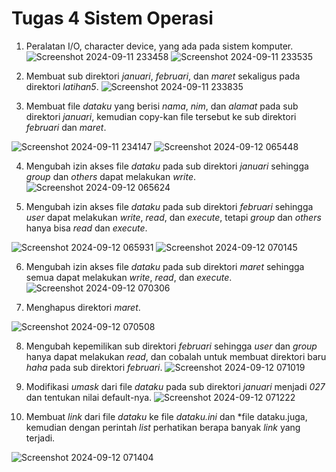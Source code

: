 # Tugas 4 Sistem Operasi

1. Peralatan I/O, character device, yang ada pada sistem komputer.
![Screenshot 2024-09-11 233458](https://github.com/user-attachments/assets/2ad14331-5e24-45ba-a6e8-69196ca5b21d)
![Screenshot 2024-09-11 233535](https://github.com/user-attachments/assets/a4849ccd-c24d-4503-a381-116e53ec7ddc)

2. Membuat sub direktori *januari*, *februari*, dan *maret* sekaligus pada direktori *latihan5*.
![Screenshot 2024-09-11 233835](https://github.com/user-attachments/assets/a1d0f2b2-fcce-4868-be46-a45cfb89f22b)

3. Membuat file *dataku* yang berisi *nama*, *nim*, dan *alamat* pada sub direktori *januari*, kemudian copy-kan file tersebut ke sub direktori *februari* dan *maret*.

![Screenshot 2024-09-11 234147](https://github.com/user-attachments/assets/2639f324-5207-4019-bc83-b4e9535b3dcd)
![Screenshot 2024-09-12 065448](https://github.com/user-attachments/assets/41339bf6-7341-45c2-b792-60ef2ed2d3b0)

4. Mengubah izin akses file *dataku* pada sub direktori *januari* sehingga *group* dan *others* dapat melakukan *write*.
![Screenshot 2024-09-12 065624](https://github.com/user-attachments/assets/46e311af-ba33-4310-8446-f4664755cb66)

5. Mengubah izin akses file *dataku* pada sub direktori *februari* sehingga *user* dapat melakukan *write*, *read*, dan *execute*,
tetapi *group* dan *others* hanya bisa *read* dan *execute*.

![Screenshot 2024-09-12 065931](https://github.com/user-attachments/assets/499efaef-ce5b-43db-b2fd-c7016afe199d)
![Screenshot 2024-09-12 070145](https://github.com/user-attachments/assets/be8d71be-97aa-450c-adce-160258ccac0d)

6. Mengubah izin akses file *dataku* pada sub direktori *maret* sehingga semua dapat melakukan *write*, *read*, dan *execute*.
![Screenshot 2024-09-12 070306](https://github.com/user-attachments/assets/a747b962-1e91-406b-8f1f-6d8219c9e664)

7. Menghapus direktori *maret*.

![Screenshot 2024-09-12 070508](https://github.com/user-attachments/assets/aa313cfe-c8e1-4531-9780-21dde587e3a2)

8. Mengubah kepemilikan sub direktori *februari* sehingga *user* dan *group* hanya dapat melakukan *read*, dan cobalah untuk membuat direktori baru *haha* pada sub direktori *februari*.
![Screenshot 2024-09-12 071019](https://github.com/user-attachments/assets/8814f8f8-e64e-47a7-973c-76103450f8af)

9. Modifikasi *umask* dari file *dataku* pada sub direktori *januari* menjadi *027* dan tentukan nilai default-nya.
![Screenshot 2024-09-12 071222](https://github.com/user-attachments/assets/6f3205ca-c420-42d0-95f4-1e9843c82eb9)

10. Membuat *link* dari file *dataku* ke file *dataku.ini* dan *file dataku.juga, kemudian dengan perintah *list* perhatikan berapa banyak *link* yang terjadi.

![Screenshot 2024-09-12 071404](https://github.com/user-attachments/assets/6915f19e-99f2-4e7b-9899-6d090757868e)
